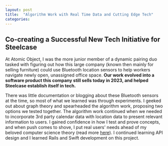 ```yaml
---
layout: post
title:  "Algorithm Work with Real Time Data and Cutting Edge Tech"
categories:
---
```


## Co-creating a Successful New Tech Initiative for Steelcase
At Atomic Object, I was the more junior member of a dynamic pairing duo tasked with figuring out how this large company (known then mainly for selling furniture) could use Bluetooth location sensors to help workers navigate newly open, unassigned office space. **Our work evolved into a software product this company still sells today in 2023, and helped Steelcase establish itself in tech.**

There was little documentation or blogging about these Bluetooth sensors at the time, so most of what we learned was through experiments. I geeked out about graph theory and spearheaded the algorithm work, proposing two options we tested together. The algorithm work continued when we needed to incorporate 3rd party calendar data with location data to present relevant information to users. I gained confidence in how I test and prove concepts, and when push comes to shove, I put real users' needs ahead of my beloved computer science theory (read more [here][core-location-blog]). I continued learning API design and I learned Rails and Swift development on this project.  



[atomic-object-home]: https://atomicobject.com
[atomic-object-spin]: https://spin.atomicobject.com/author/devney-hamilton/
[steelcase-work-advisor]: https://info.steelcase.com/workplace-advisor
[core-location-blog]: https://spin.atomicobject.com/2016/04/18/monitoring-over-20-ibeacon-regions/
[swift-blog]: https://spin.atomicobject.com/2016/10/24/customizing-uiwebview-pdfs-swift/
[ai-blog]: https://spin.atomicobject.com/2017/01/12/machine-learning-ethics/
[andconf-blog]: https://spin.atomicobject.com/2016/09/13/andconf/
[ruby-blog]: https://spin.atomicobject.com/2016/05/20/customize-activeadmin-forms/
[ai-bias-talk]: https://speakerdeck.com/devneyhamilton/machines-learning-human-biases-how-does-it-happen-can-we-unteach-them
[screensharing-blog]: https://spin.atomicobject.com/2016/11/08/screen-sharing/
